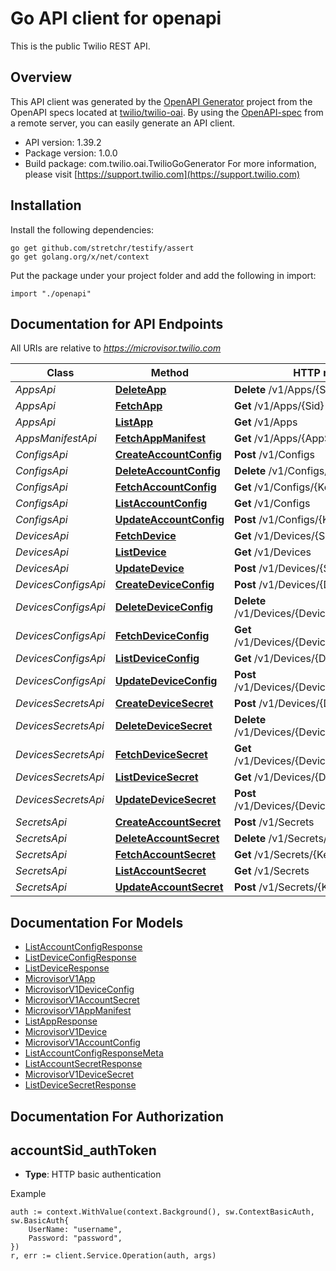 # Go API client for openapi

This is the public Twilio REST API.

## Overview
This API client was generated by the [OpenAPI Generator](https://openapi-generator.tech) project from the OpenAPI specs located at [twilio/twilio-oai](https://github.com/twilio/twilio-oai/tree/main/spec).  By using the [OpenAPI-spec](https://www.openapis.org/) from a remote server, you can easily generate an API client.

- API version: 1.39.2
- Package version: 1.0.0
- Build package: com.twilio.oai.TwilioGoGenerator
For more information, please visit [https://support.twilio.com](https://support.twilio.com)

## Installation

Install the following dependencies:

```shell
go get github.com/stretchr/testify/assert
go get golang.org/x/net/context
```

Put the package under your project folder and add the following in import:

```golang
import "./openapi"
```

## Documentation for API Endpoints

All URIs are relative to *https://microvisor.twilio.com*

Class | Method | HTTP request | Description
------------ | ------------- | ------------- | -------------
*AppsApi* | [**DeleteApp**](docs/AppsApi.md#deleteapp) | **Delete** /v1/Apps/{Sid} | 
*AppsApi* | [**FetchApp**](docs/AppsApi.md#fetchapp) | **Get** /v1/Apps/{Sid} | 
*AppsApi* | [**ListApp**](docs/AppsApi.md#listapp) | **Get** /v1/Apps | 
*AppsManifestApi* | [**FetchAppManifest**](docs/AppsManifestApi.md#fetchappmanifest) | **Get** /v1/Apps/{AppSid}/Manifest | 
*ConfigsApi* | [**CreateAccountConfig**](docs/ConfigsApi.md#createaccountconfig) | **Post** /v1/Configs | 
*ConfigsApi* | [**DeleteAccountConfig**](docs/ConfigsApi.md#deleteaccountconfig) | **Delete** /v1/Configs/{Key} | 
*ConfigsApi* | [**FetchAccountConfig**](docs/ConfigsApi.md#fetchaccountconfig) | **Get** /v1/Configs/{Key} | 
*ConfigsApi* | [**ListAccountConfig**](docs/ConfigsApi.md#listaccountconfig) | **Get** /v1/Configs | 
*ConfigsApi* | [**UpdateAccountConfig**](docs/ConfigsApi.md#updateaccountconfig) | **Post** /v1/Configs/{Key} | 
*DevicesApi* | [**FetchDevice**](docs/DevicesApi.md#fetchdevice) | **Get** /v1/Devices/{Sid} | 
*DevicesApi* | [**ListDevice**](docs/DevicesApi.md#listdevice) | **Get** /v1/Devices | 
*DevicesApi* | [**UpdateDevice**](docs/DevicesApi.md#updatedevice) | **Post** /v1/Devices/{Sid} | 
*DevicesConfigsApi* | [**CreateDeviceConfig**](docs/DevicesConfigsApi.md#createdeviceconfig) | **Post** /v1/Devices/{DeviceSid}/Configs | 
*DevicesConfigsApi* | [**DeleteDeviceConfig**](docs/DevicesConfigsApi.md#deletedeviceconfig) | **Delete** /v1/Devices/{DeviceSid}/Configs/{Key} | 
*DevicesConfigsApi* | [**FetchDeviceConfig**](docs/DevicesConfigsApi.md#fetchdeviceconfig) | **Get** /v1/Devices/{DeviceSid}/Configs/{Key} | 
*DevicesConfigsApi* | [**ListDeviceConfig**](docs/DevicesConfigsApi.md#listdeviceconfig) | **Get** /v1/Devices/{DeviceSid}/Configs | 
*DevicesConfigsApi* | [**UpdateDeviceConfig**](docs/DevicesConfigsApi.md#updatedeviceconfig) | **Post** /v1/Devices/{DeviceSid}/Configs/{Key} | 
*DevicesSecretsApi* | [**CreateDeviceSecret**](docs/DevicesSecretsApi.md#createdevicesecret) | **Post** /v1/Devices/{DeviceSid}/Secrets | 
*DevicesSecretsApi* | [**DeleteDeviceSecret**](docs/DevicesSecretsApi.md#deletedevicesecret) | **Delete** /v1/Devices/{DeviceSid}/Secrets/{Key} | 
*DevicesSecretsApi* | [**FetchDeviceSecret**](docs/DevicesSecretsApi.md#fetchdevicesecret) | **Get** /v1/Devices/{DeviceSid}/Secrets/{Key} | 
*DevicesSecretsApi* | [**ListDeviceSecret**](docs/DevicesSecretsApi.md#listdevicesecret) | **Get** /v1/Devices/{DeviceSid}/Secrets | 
*DevicesSecretsApi* | [**UpdateDeviceSecret**](docs/DevicesSecretsApi.md#updatedevicesecret) | **Post** /v1/Devices/{DeviceSid}/Secrets/{Key} | 
*SecretsApi* | [**CreateAccountSecret**](docs/SecretsApi.md#createaccountsecret) | **Post** /v1/Secrets | 
*SecretsApi* | [**DeleteAccountSecret**](docs/SecretsApi.md#deleteaccountsecret) | **Delete** /v1/Secrets/{Key} | 
*SecretsApi* | [**FetchAccountSecret**](docs/SecretsApi.md#fetchaccountsecret) | **Get** /v1/Secrets/{Key} | 
*SecretsApi* | [**ListAccountSecret**](docs/SecretsApi.md#listaccountsecret) | **Get** /v1/Secrets | 
*SecretsApi* | [**UpdateAccountSecret**](docs/SecretsApi.md#updateaccountsecret) | **Post** /v1/Secrets/{Key} | 


## Documentation For Models

 - [ListAccountConfigResponse](docs/ListAccountConfigResponse.md)
 - [ListDeviceConfigResponse](docs/ListDeviceConfigResponse.md)
 - [ListDeviceResponse](docs/ListDeviceResponse.md)
 - [MicrovisorV1App](docs/MicrovisorV1App.md)
 - [MicrovisorV1DeviceConfig](docs/MicrovisorV1DeviceConfig.md)
 - [MicrovisorV1AccountSecret](docs/MicrovisorV1AccountSecret.md)
 - [MicrovisorV1AppManifest](docs/MicrovisorV1AppManifest.md)
 - [ListAppResponse](docs/ListAppResponse.md)
 - [MicrovisorV1Device](docs/MicrovisorV1Device.md)
 - [MicrovisorV1AccountConfig](docs/MicrovisorV1AccountConfig.md)
 - [ListAccountConfigResponseMeta](docs/ListAccountConfigResponseMeta.md)
 - [ListAccountSecretResponse](docs/ListAccountSecretResponse.md)
 - [MicrovisorV1DeviceSecret](docs/MicrovisorV1DeviceSecret.md)
 - [ListDeviceSecretResponse](docs/ListDeviceSecretResponse.md)


## Documentation For Authorization



## accountSid_authToken

- **Type**: HTTP basic authentication

Example

```golang
auth := context.WithValue(context.Background(), sw.ContextBasicAuth, sw.BasicAuth{
    UserName: "username",
    Password: "password",
})
r, err := client.Service.Operation(auth, args)
```

